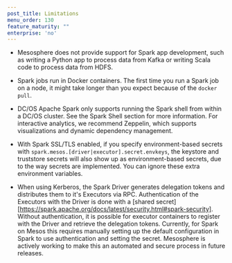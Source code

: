 ```yaml
---
post_title: Limitations
menu_order: 130
feature_maturity: ""
enterprise: 'no'
---
```


*   Mesosphere does not provide support for Spark app development, such as writing a Python app to process data from Kafka or writing Scala code to process data from HDFS.

*   Spark jobs run in Docker containers. The first time you run a Spark job on a node, it might take longer than you expect because of the `docker pull`.

*   DC/OS Apache Spark only supports running the Spark shell from within a DC/OS cluster. See the Spark Shell section for more information. For interactive analytics, we recommend Zeppelin, which supports visualizations and dynamic dependency management.

*   With Spark SSL/TLS enabled,
    if you specify environment-based secrets with `spark.mesos.[driver|executor].secret.envkeys`,
    the keystore and truststore secrets will also show up as environment-based secrets,
    due to the way secrets are implemented. You can ignore these extra environment variables.
    
*   When using Kerberos, the Spark Driver generates delegation tokens and distributes them to it's Executors via RPC.  Authentication of the Executors with the Driver is done with a [shared secret][https://spark.apache.org/docs/latest/security.html#spark-security]. Without authentication, it is possible for executor containers to register with the Driver and retrieve the delegation tokens. Currently, for Spark on Mesos this requires manually setting up the default configuration in Spark to use authentication and setting the secret. Mesosphere is actively working to make this an automated and secure process in future releases. 
